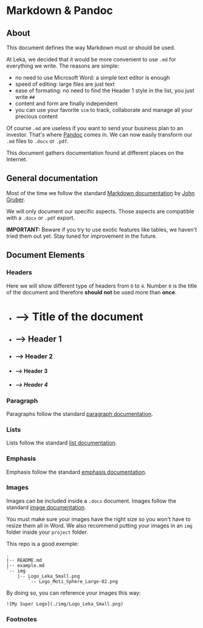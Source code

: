 # Markdown & Pandoc

## About

This document defines the way Markdown must or should be used.

At Leka, we decided that it would be more convenient to use `.md` for everything we write. The reasons are simple:

*	no need to use Microsoft Word: a simple text editor is enough
*	speed of editing: large files are just text
*	ease of formating: no need to find the Header 1 style in the list, you just write `##`
*	content and form are finally independent
*	you can use your favorite `scm` to track, collaborate and manage all your precious content

Of course `.md` are useless if you want to send your business plan to an investor. That's where [Pandoc](http://johnmacfarlane.net/pandoc/) comes in. We can now easily transform our `.md` files to `.docx` or `.pdf`.

This document gathers documentation found at different places on the Internet.

## General documentation

Most of the time we follow the standard [Markdown documentation](https://daringfireball.net/projects/markdown/syntax) by [John Gruber](https://daringfireball.net/).

We will only document our specific aspects. Those aspects are compatible with a `.docx` or `.pdf` export.

**IMPORTANT:** Beware if you try to use exotic features like tables, we haven't tried them out yet. Stay tuned for improvement in the future.

## Document Elements

### Headers

Here we will show different type of headers from `0` to `4`. Number `0` is the title of the document and therefore **should not** be used more than **once**.

*	# --> Title of the document
*	## --> Header 1
*	### --> Header 2
*	#### --> Header 3
*	##### --> Header 4

### Paragraph

Paragraphs follow the standard [paragraph documentation](https://daringfireball.net/projects/markdown/syntax#p).

### Lists

Lists follow the standard [list documentation](https://daringfireball.net/projects/markdown/syntax#list).

### Emphasis

Emphasis follow the standard [emphasis documentation](https://daringfireball.net/projects/markdown/syntax#em).

### Images

Images can be included inside a `.docx` document. Images follow the standard [image documentation](https://daringfireball.net/projects/markdown/syntax#img).

You must make sure your images have the right size so you won't have to resize them all in Word. We also recommend putting your images in an `img` folder inside your `project` folder.

This repo is a good exemple:

```
.
|-- README.md
|-- example.md
`-- img
    |-- Logo_Leka_Small.png
	    `-- Logo_Moti_Sphere_Large-02.png
```

By doing so, you can reference your images this way:

```
![My Super Logo](./img/Logo_Leka_Small.png)
```

### Footnotes

